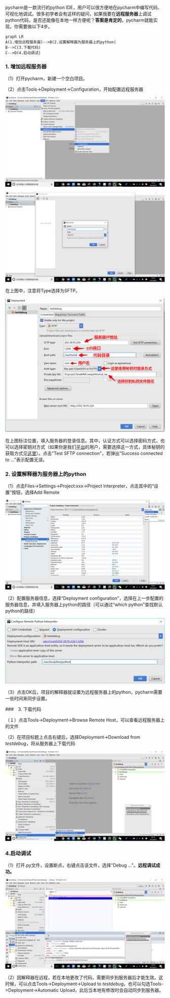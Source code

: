 pycharm是一款流行的python IDE，用户可以很方便地在pycharm中编写代码、可视化地调试。很多初学者会有这样的疑问，如果我要在**远程服务器**上调试python代码，是否还能像在本地一样方便呢？**答案是肯定的**，pycharm就能实现。你需要做以下4步。

```mermaid
graph LR
A(1.增加远程服务器)-->B(2.设置解释器为服务器上的python)
B-->C(3.下载代码)
C-->D(4.启动调试)
```
### 1. 增加远程服务器 

（1）打开pycharm，新建一个空白项目。

（2）点击Tools->Deployment->Configuration，开始配置远程服务器

![1533468830729](./pycharm/config_server.png)



![1533468972368](./pycharm/add_server.png)

在上图中，注意将Type选择为SFTP。

![1533469821612](./pycharm/server_detail.png)

在上图标注位置，填入服务器的登录信息。其中，认证方式可以选择密码方式，也可以选择密钥对方式（如果你是我们[平台](https://202.38.95.226:6443)的用户，需要选择这一方式，具体秘钥的获取方式见[这里](https://www.bitahub.com/views/article-detail.html?articleId=_f0bf8a2c89b94945bb95c83e97815039)）。点击"Test SFTP connection"，若弹出”Success connected to ..."表示配置无误。

### 2. 设置解释器为服务器上的python

（1）点击Files->Settings->Project:xxx->Project Interpreter，点击其中的“设置”按钮，选择Add Remote

![1533470484413](./pycharm/add_remote.png)

（2）配置服务器信息，选择“Deployment configuration”，选择在上一步配置的服务器信息，并填入服务器上python的路径（可以通过“which python”查找默认python的路径）

![1533470612947](./pycharm/choose_server.png)

（3）点击OK后，项目的解释器就设置为远程服务器上的python，pycharm需要一些时间来同步设置。

###　3. 下载代码

（１）点击Tools->Deployment->Browse Remote Host，可以查看远程服务器上的文件

（2）在项目标题上点击右键后，选择Deployment->Download from *testdebug*，将从服务器上下载代码

![1533471383444](./pycharm/download.png)

### 4.启动调试

（1）打开.py文件，设置断点，右键点击该文件，选择"Debug ..."。**远程调试成功。**

![1533471762570](./pycharm/start_debug.png)

（2）因解释器在远程，若在本地更改了代码，需要同步到服务器后才能生效。这时候，可以点击Tools->Deployment->Upload to *testdebug*。也可以勾选Tools->Deployment->Automatic Upload，此后当本地有修改时会自动同步到服务器。


